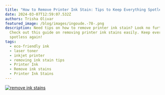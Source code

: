 ```yaml
---
title: "How to Remove Printer Ink Stain: Tips to Keep Everything Spotless!"
date: 2024-03-07T12:59:07.532Z
authors: Trisha Olivar
featured_image: /blog/images/ingoude.-78-.png
description: Need tips on how to remove printer ink stain? Look no further!
  Check out this guide on removing printer ink stains easily. Keep everything
  spotless again!
tags:
  - eco-friendly ink
  - laser toner
  - inkjet printer
  - removing ink stain tips
  - Printer Ink
  - Remove ink stains
  - Printer Ink Stains
---
```

[![remove ink stains](/blog/images/ingoude.-78-.png "How to Remove Printer Ink Stain")](/blog/images/ingoude.-78-.png)
